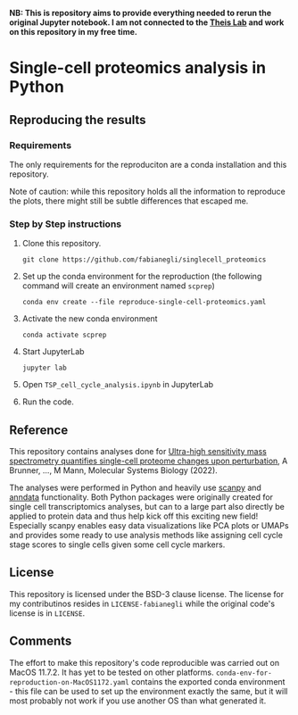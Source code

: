 **NB: This is repository aims to provide everything needed to rerun the original Jupyter notebook. I am not connected to the [Theis Lab](https://github.com/theislab) and work on this repository in my free time.**

# Single-cell proteomics analysis in Python

## Reproducing the results

### Requirements

The only requirements for the reproduciton are a conda installation and this repository.

Note of caution: while this repository holds all the information to reproduce the plots, there might still be subtle differences that escaped me.

### Step by Step instructions

1. Clone this repository.

   `git clone https://github.com/fabianegli/singlecell_proteomics`

2. Set up the conda environment for the reproduction (the following command will create an environment named `scprep`)

   `conda env create --file reproduce-single-cell-proteomics.yaml`

3. Activate the new conda environment

   `conda activate scprep`

4. Start JupyterLab

   `jupyter lab`

5. Open `TSP_cell_cycle_analysis.ipynb` in JupyterLab
6. Run the code.

## Reference

This repository contains analyses done for [Ultra-high sensitivity mass spectrometry quantifies single-cell proteome changes upon perturbation](https://doi.org/10.15252/msb.202110798), A Brunner, ..., M Mann, Molecular Systems Biology (2022).

The analyses were performed in Python and heavily use [scanpy](https://scanpy.readthedocs.io/en/stable/) and [anndata](https://anndata.readthedocs.io/en/latest/) functionality. Both Python packages were originally created for single cell transcriptomics analyses, but can to a large part also directly be applied to protein data and thus help kick off this exciting new field! Especially scanpy enables easy data visualizations like PCA plots or UMAPs and provides some ready to use analysis methods like assigning cell cycle stage scores to single cells given some cell cycle markers.

## License

This repository is licensed under the BSD-3 clause license.
The license for my contributinos resides in `LICENSE-fabianegli` while the original code's license is in `LICENSE`.

## Comments

The effort to make this repository's code reproducible was carried out on MacOS 11.7.2. It has yet to be tested on other platforms.
`conda-env-for-reproduction-on-MacOS1172.yaml` contains the exported conda environment - this file can be used to set up the environment exactly the same, but it will most probably not work if you use another OS than what generated it.

